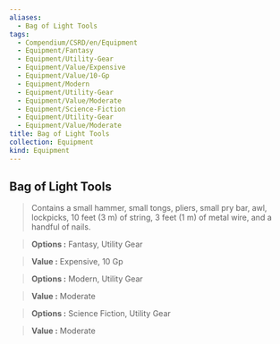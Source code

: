 ```yaml
---
aliases:
  - Bag of Light Tools
tags:
  - Compendium/CSRD/en/Equipment
  - Equipment/Fantasy
  - Equipment/Utility-Gear
  - Equipment/Value/Expensive
  - Equipment/Value/10-Gp
  - Equipment/Modern
  - Equipment/Utility-Gear
  - Equipment/Value/Moderate
  - Equipment/Science-Fiction
  - Equipment/Utility-Gear
  - Equipment/Value/Moderate
title: Bag of Light Tools
collection: Equipment
kind: Equipment
---
```

## Bag of Light Tools    
    
>Contains a small hammer, small tongs, pliers, small pry bar, awl, lockpicks, 10 feet (3 m) of string, 3 feet (1 m) of metal wire, and a handful of nails.    
> **Options :** Fantasy, Utility Gear    
> **Value :** Expensive, 10 Gp    
    
>    
> **Options :** Modern, Utility Gear    
> **Value :** Moderate    
    
>    
> **Options :** Science Fiction, Utility Gear    
> **Value :** Moderate